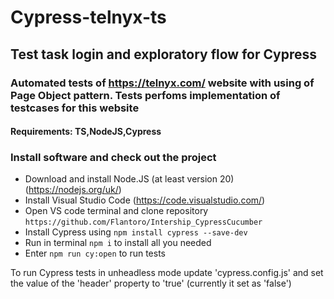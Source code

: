 # Cypress-telnyx-ts

## Test task login and exploratory flow for Cypress

### Automated tests of https://telnyx.com/ website with using of Page Object pattern. Tests perfoms implementation of testcases for this website

#### Requirements: TS,NodeJS,Cypress

### Install software and check out the project

- Download and install Node.JS (at least version 20)(https://nodejs.org/uk/)
- Install Visual Studio Code (https://code.visualstudio.com/)
- Open VS code terminal and clone repository `https://github.com/Flantoro/Intership_CypressCucumber`
- Install Cypress using `npm install cypress --save-dev`
- Run in terminal `npm i` to install all you needed
- Enter `npm run cy:open` to run tests 

To run Cypress tests in unheadless mode update 'cypress.config.js' and set the value of the  'header' property to 'true' (currently it set as 'false')
